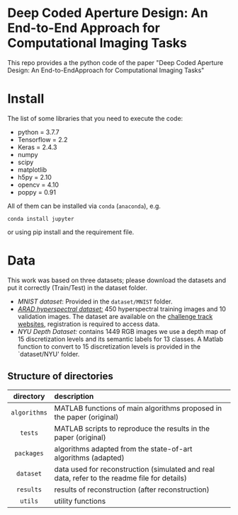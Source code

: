 # Deep Coded Aperture Design: An End-to-End Approach for Computational Imaging Tasks
This repo provides a the python code of the paper "Deep Coded Aperture Design: An End-to-EndApproach for Computational Imaging Tasks"

# Install

The list of some libraries that you need to execute the code:
- python = 3.7.7
- Tensorflow = 2.2
- Keras = 2.4.3
- numpy
- scipy
- matplotlib
- h5py = 2.10
- opencv = 4.10
- poppy = 0.91

All of them can be installed via `conda` (`anaconda`), e.g.
```
conda install jupyter
```
or using pip install and the requirement file.

# Data
This work was based on three datasets; please download the datasets and put it correctly (Train/Test) in the dataset folder.
- *MNIST dataset*: Provided in the `dataset/MNIST` folder.
- [*ARAD hyperspectral dataset:*](https://competitions.codalab.org/competitions/22225) 450 hyperspectral training images and 10 validation images. The dataset  are available on the [challenge track websites](https://competitions.codalab.org/competitions/22225), registration is required to access data.
- *NYU Depth Dataset:* contains $1449$ RGB images we use a depth map of 15 discretization levels and its semantic labels for 13 classes. A Matlab function to convert to 15 discretization levels is provided in the `dataset/NYU' folder. 


## Structure of directories

| directory  | description  |
| :--------: | :----------- | 
| `algorithms` | MATLAB functions of main algorithms proposed in the paper (original) | 
| `tests`    | MATLAB scripts to reproduce the results in the paper (original) |
| `packages`   | algorithms adapted from the state-of-art algorithms (adapted)|
| `dataset`    | data used for reconstruction (simulated and real data, refer to the readme file for details) |
| `results`    | results of reconstruction (after reconstruction) |
| `utils`      | utility functions |


